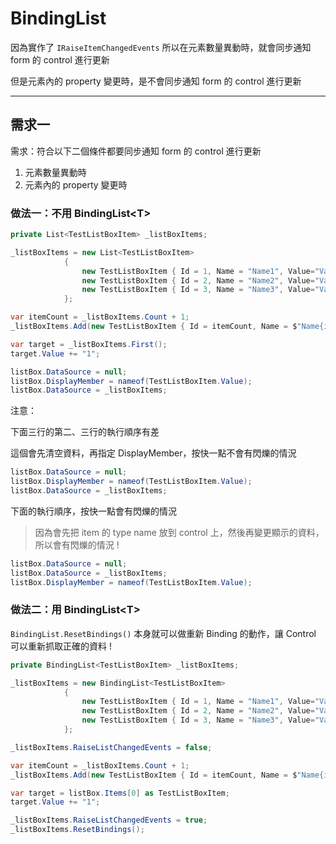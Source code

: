 # BindingList

因為實作了 `IRaiseItemChangedEvents` 所以在元素數量異動時，就會同步通知 form 的 control 進行更新

但是元素內的 property 變更時，是不會同步通知 form 的 control 進行更新

---

## 需求一

需求：符合以下二個條件都要同步通知 form 的 control 進行更新

1. 元素數量異動時
1. 元素內的 property 變更時

### 做法一：不用 BindingList\<T>

```csharp
private List<TestListBoxItem> _listBoxItems;

_listBoxItems = new List<TestListBoxItem>
            {
                new TestListBoxItem { Id = 1, Name = "Name1", Value="Value1"},
                new TestListBoxItem { Id = 2, Name = "Name2", Value="Value2"},
                new TestListBoxItem { Id = 3, Name = "Name3", Value="Value3"},
            };
```

```csharp
var itemCount = _listBoxItems.Count + 1;
_listBoxItems.Add(new TestListBoxItem { Id = itemCount, Name = $"Name{itemCount}", Value = $"Value{itemCount}" });

var target = _listBoxItems.First();
target.Value += "1";

listBox.DataSource = null;
listBox.DisplayMember = nameof(TestListBoxItem.Value);
listBox.DataSource = _listBoxItems;
```

注意：

下面三行的第二、三行的執行順序有差

這個會先清空資料，再指定 DisplayMember，按快一點不會有閃爍的情況

```csharp
listBox.DataSource = null;
listBox.DisplayMember = nameof(TestListBoxItem.Value);
listBox.DataSource = _listBoxItems;
```

下面的執行順序，按快一點會有閃爍的情況

> 因為會先把 item 的 type name 放到 control 上，然後再變更顯示的資料，所以會有閃爍的情況 !

```csharp
listBox.DataSource = null;
listBox.DataSource = _listBoxItems;
listBox.DisplayMember = nameof(TestListBoxItem.Value);
```

### 做法二：用 BindingList\<T>

`BindingList.ResetBindings()` 本身就可以做重新 Binding 的動作，讓 Control 可以重新抓取正確的資料 !

```csharp
private BindingList<TestListBoxItem> _listBoxItems;

_listBoxItems = new BindingList<TestListBoxItem>
            {
                new TestListBoxItem { Id = 1, Name = "Name1", Value="Value1"},
                new TestListBoxItem { Id = 2, Name = "Name2", Value="Value2"},
                new TestListBoxItem { Id = 3, Name = "Name3", Value="Value3"},
            };
```

```csharp
_listBoxItems.RaiseListChangedEvents = false;

var itemCount = _listBoxItems.Count + 1;
_listBoxItems.Add(new TestListBoxItem { Id = itemCount, Name = $"Name{itemCount}", Value = $"Value{itemCount}" });

var target = listBox.Items[0] as TestListBoxItem;
target.Value += "1";

_listBoxItems.RaiseListChangedEvents = true;
_listBoxItems.ResetBindings();
```
